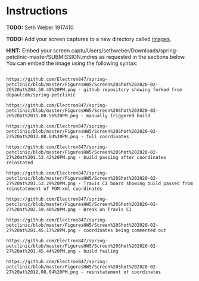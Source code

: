 # Instructions
**TODO:** Seth Weber 1917410

**TODO:** Add your screen captures to a new directory called [images](images).

**HINT:** Embed your screen captu/Users/sethweber/Downloads/spring-petclinic-master/SUBMISSION.mdres as requested in the sections below. You can embed the image using the following syntax:

```

https://github.com/Electron847/spring-petclinic/blob/master/FiguresHW5/Screen%20Shot%202020-02-26%20at%204.50.49%20PM.png - github repository showing forked from depaulcdm/spring-petclinic

https://github.com/Electron847/spring-petclinic/blob/master/FiguresHW5/Screen%20Shot%202020-02-26%20at%2011.00.56%20PM.png - manually triggered build

https://github.com/Electron847/spring-petclinic/blob/master/FiguresHW5/Screen%20Shot%202020-02-27%20at%2012.08.04%20PM.png - full coordinates

https://github.com/Electron847/spring-petclinic/blob/master/FiguresHW5/Screen%20Shot%202020-02-27%20at%201.53.42%20PM.png - build passing after coordinates reinstated

https://github.com/Electron847/spring-petclinic/blob/master/FiguresHW5/Screen%20Shot%202020-02-27%20at%201.53.29%20PM.png - Travis CI board showing build passed from reinstatement of POM.xml coordinates

https://github.com/Electron847/spring-petclinic/blob/master/FiguresHW5/Screen%20Shot%202020-02-27%20at%202.59.48%20PM.png - Break on Travis CI

https://github.com/Electron847/spring-petclinic/blob/master/FiguresHW5/Screen%20Shot%202020-02-27%20at%201.45.17%20PM.png - coordinates being commented out

https://github.com/Electron847/spring-petclinic/blob/master/FiguresHW5/Screen%20Shot%202020-02-27%20at%201.45.44%20PM.png - build failing

https://github.com/Electron847/spring-petclinic/blob/master/FiguresHW5/Screen%20Shot%202020-02-27%20at%2012.08.04%20PM.png - reinstatement of coordinates

```

